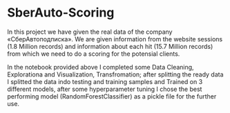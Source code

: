 # SberAuto-Scoring

In this project we have given the real data of the company «СберАвтоподписка». We are given information from the website sessions (1.8 Million records) and information about each hit (15.7 Million records) from which we need to do a scoring for the potensial clients.

In the notebook provided above I completed some Data Cleaning, Explorationa and Visualization, Transfromation; after splitting the ready data I splitted the data indo testing and training samples and Trained on 3 different models, after some hyperparameter tuning I chose the best performing model (RandomForestClassifier) as a pickle file for the further use.
